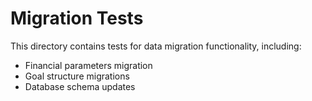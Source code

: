 # Migration Tests

This directory contains tests for data migration functionality, including:

- Financial parameters migration
- Goal structure migrations
- Database schema updates
